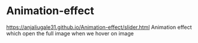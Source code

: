 # Animation-effect
https://anjaliugale31.github.io/Animation-effect/slider.html
Animation effect which open the full image when we hover on image

